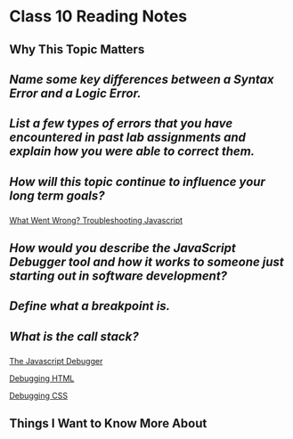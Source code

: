 # Class 10 Reading Notes

## Why This Topic Matters

###

## *Name some key differences between a Syntax Error and a Logic Error.*

###

## *List a few types of errors that you have encountered in past lab assignments and explain how you were able to correct them.*

###

## *How will this topic continue to influence your long term goals?*

###

[What Went Wrong? Troubleshooting Javascript](https://developer.mozilla.org/en-US/docs/Learn/JavaScript/First_steps/What_went_wrong)

## *How would you describe the JavaScript Debugger tool and how it works to someone just starting out in software development?*

###

## *Define what a breakpoint is.*

###

## *What is the call stack?*

###

[The Javascript Debugger](https://developer.mozilla.org/en-US/docs/Learn/Common_questions/What_are_browser_developer_tools#the_javascript_debugger)

[Debugging HTML](https://developer.mozilla.org/en-US/docs/Learn/HTML/Introduction_to_HTML/Debugging_HTML)

[Debugging CSS](https://developer.mozilla.org/en-US/docs/Learn/CSS/Building_blocks/Debugging_CSS)

## Things I Want to Know More About

### 
